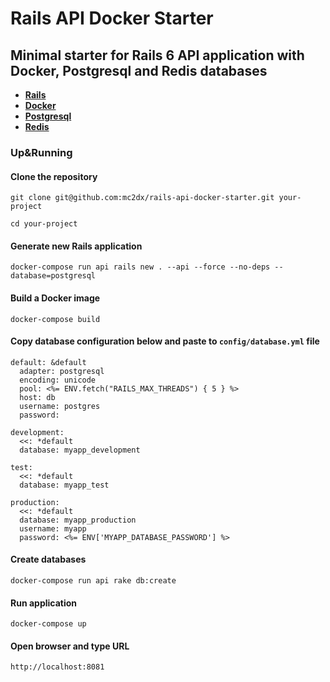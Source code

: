 # Rails API Docker Starter

## Minimal starter for Rails 6 API application with Docker, Postgresql and Redis databases

* **[Rails](https://rubyonrails.org/)**
* **[Docker](https://www.docker.com/)**
* **[Postgresql](https://www.postgresql.org/)**
* **[Redis](https://redis.io/)**

### Up&Running

#### Clone the repository
`git clone git@github.com:mc2dx/rails-api-docker-starter.git your-project`

`cd your-project`


#### Generate new Rails application

`docker-compose run api rails new . --api --force --no-deps --database=postgresql`

#### Build a Docker image

`docker-compose build`

#### Copy database configuration below and paste to `config/database.yml` file

```
default: &default
  adapter: postgresql
  encoding: unicode
  pool: <%= ENV.fetch("RAILS_MAX_THREADS") { 5 } %>
  host: db
  username: postgres
  password:

development:
  <<: *default
  database: myapp_development

test:
  <<: *default
  database: myapp_test

production:
  <<: *default
  database: myapp_production
  username: myapp
  password: <%= ENV['MYAPP_DATABASE_PASSWORD'] %>
```
#### Create databases
`docker-compose run api rake db:create`
#### Run application
`docker-compose up`
#### Open browser and type URL
`http://localhost:8081`
